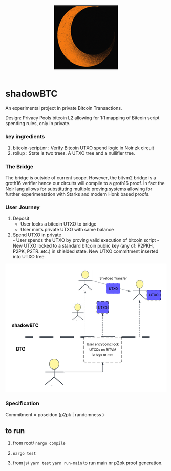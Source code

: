 <div align="center">
  <img src="logo.png" alt="ShadowBTC Logo" width="200" height="200">
</div>
<br />




# shadowBTC 

An experimental project in private Bitcoin Transactions. 

Design: Privacy Pools bitcoin L2 allowing for 1:1 mapping of Bitcoin script spending rules, only in private.  

### key ingredients 

1. bitcoin-script.nr : Verify Bitcoin UTXO spend logic in Noir zk circuit   
2. rollup : State is two trees. A UTXO tree and a nullifier tree. 

### The Bridge 
The bridge is outside of current scope. However, the bitvm2 bridge is a groth16 verifier hence our circuits will compile to a groth16 proof. In fact the Noir lang allows for substituting multiple proving systems allowing for further experimentation with Starks and modern Honk based proofs. 

### User Journey  

1. Deposit 
    - User locks a bitcoin UTXO to bridge 
    - User mints private UTXO with same balance 
2. Spend UTXO in private   
        - User spends the UTXO by proving valid execution of bitcoin script 
        - New UTXO locked to a standard bitcoin public key (any of: P2PKH, P2PK, P2TR..etc.) in shielded state. New UTXO commitment inserted into UTXO tree. 

<div align="center">
  <img src="shadowBTC.png" alt="ShadowBTC Architecture Diagram" width="600" height="400">
</div>

### Specification

Commitment = poseidon (p2pk | randomness )



## to run 

1. from root/ 
```nargo compile``` 

2. ```nargo test```

3. from js/ 
```yarn test```
```yarn run-main``` 
to run main.nr p2pk proof generation. 